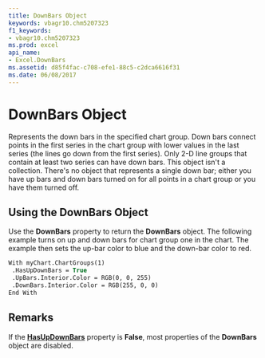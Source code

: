 ```yaml
---
title: DownBars Object
keywords: vbagr10.chm5207323
f1_keywords:
- vbagr10.chm5207323
ms.prod: excel
api_name:
- Excel.DownBars
ms.assetid: d85f4fac-c708-efe1-88c5-c2dca6616f31
ms.date: 06/08/2017
---
```



# DownBars Object

Represents the down bars in the specified chart group. Down bars connect points in the first series in the chart group with lower values in the last series (the lines go down from the first series). Only 2-D line groups that contain at least two series can have down bars. This object isn't a collection. There's no object that represents a single down bar; either you have up bars and down bars turned on for all points in a chart group or you have them turned off.


## Using the DownBars Object

Use the  **DownBars** property to return the **DownBars** object. The following example turns on up and down bars for chart group one in the chart. The example then sets the up-bar color to blue and the down-bar color to red.


```vb
With myChart.ChartGroups(1) 
 .HasUpDownBars = True 
 .UpBars.Interior.Color = RGB(0, 0, 255) 
 .DownBars.Interior.Color = RGB(255, 0, 0) 
End With
```


## Remarks

If the  **[HasUpDownBars](hasupdownbars-property.md)** property is  **False**, most properties of the  **DownBars** object are disabled.


